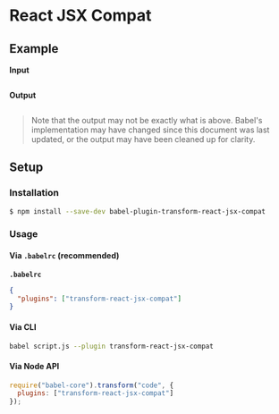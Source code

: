 # React JSX Compat

## Example

**Input**

```js
```

**Output**

```js
```

> Note that the output may not be exactly what is above. Babel's implementation
> may have changed since this document was last updated, or the output may have
> been cleaned up for clarity.

## Setup

### Installation

```sh
$ npm install --save-dev babel-plugin-transform-react-jsx-compat
```

### Usage

#### Via `.babelrc` (recommended)

**`.babelrc`**

```json
{
  "plugins": ["transform-react-jsx-compat"]
}
```

#### Via CLI

```sh
babel script.js --plugin transform-react-jsx-compat
```

#### Via Node API

```js
require("babel-core").transform("code", {
  plugins: ["transform-react-jsx-compat"]
});
```
